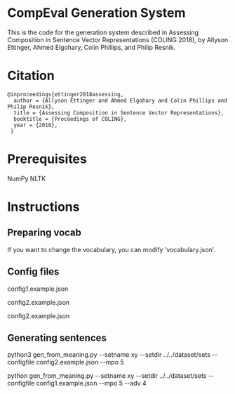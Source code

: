 # CompEval Generation System

This is the code for the generation system described in Assessing Composition in Sentence Vector Representations (COLING 2018), by Allyson Ettinger, Ahmed Elgohary, Colin Phillips, and Philip Resnik.

# Citation

```
@inproceedings{ettinger2018assessing,
  author = {Allyson Ettinger and Ahmed Elgohary and Colin Phillips and Philip Resnik},
  title = {Assessing Composition in Sentence Vector Representations},
  booktitle = {Proceedings of COLING},
  year = {2018},
 }
```

# Prerequisites

NumPy
NLTK

# Instructions

## Preparing vocab

If you want to change the vocabulary, you can modify 'vocabulary.json'.

## Config files

config1.example.json

config2.example.json

config2.example.json

## Generating sentences

python3 gen_from_meaning.py --setname xy --setdir ../../dataset/sets --configfile config2.example.json --mpo 5

python gen_from_meaning.py --setname xy --setdir ../../dataset/sets --configfile config1.example.json --mpo 5 --adv 4

